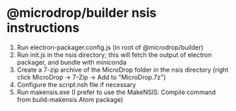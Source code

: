 # @microdrop/builder nsis instructions

1. Run electron-packager.config.js (in root of @microdrop/builder)
2. Run init.js in the nsis directory; this will fetch the output of electron packager, and bundle with miniconda
4. Create a 7-zip archive of the MicroDrop folder in the nsis directory (right click MicroDrop -> 7-Zip -> Add to "MicroDrop.7z")
5. Configure the script.nsh file if necessary
6. Run makensis.exe (I prefer to use the MakeNSIS: Compile command from build-makensis Atom package)
